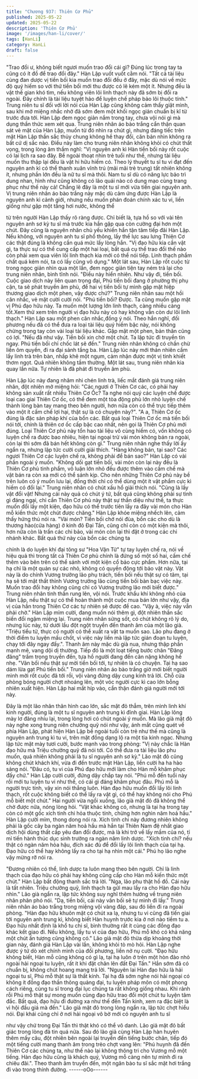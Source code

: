 ```yaml
---
title: "Chương 937: Thiên Cơ Phủ"
published: 2025-05-22
updated: 2025-05-22
description: 'Thiên Cơ Phủ'
image: '/images/han-li/cover/'
tags: [HanLi]
category: HanLi
draft: false
---
```


"Trao đổi ư, không biết ngươi muốn trao đổi cái gì? Đúng lúc trong
tay ta cũng có ít đồ để trao đổi đây." Hàn Lập vuốt vuốt cằm nói.
"Tất cả tài liệu cùng đan dược vị tiền bối kia muốn trao đổi đều ở
đây, mặc dù nói về mức độ quý hiếm so với thứ tiền bối mới thu
được có lẽ kém một ít. Nhưng đều là vật thế gian khó tìm, nếu
không viên lôi linh thạch này đã sớm bị đổi ra ngoài. Đây chính là
tài liệu tuyệt hảo để luyện chế pháp bảo lôi thuộc tính." Trung niên
tu sĩ đối với lời nói của Hàn Lập cũng không cảm thấy giật mình,
sau khi mở miệng nhắc nhở đã sớm đem một khối ngọc giản
chuẩn bị kĩ từ trước đưa tới.
Hàn Lập đem ngọc giản nắm trong tay, chưa vội nói gì mà dụng
thần thức xem xét qua.
Trung niên nhân áo bào trắng cẩn thận quan sát vẻ mặt của Hàn
Lập, muốn từ đó nhìn ra chút gì, nhưng đáng tiếc trên mặt Hàn
Lập thần sắc thủy chung không hề thay đổi, căn bản nhìn không
ra bất cứ dị sắc nào. Điều này làm cho trung niên nhân không
khỏi có chút thất vọng, trong lòng âm thầm nghĩ:
"Vị nguyên anh kì Hàn tiền bối này rốt cuộc có lai lịch ra sao đây.
Bề ngoài thoạt nhìn trẻ tuổi như thế, nhưng tài liệu muốn thu thập
lại đều là vật hi hữu hiếm có. Theo lý thuyết tu sĩ tu vi đạt đến
nguyên anh kì có thể thanh xuân vĩnh trú (mãi mãi trẻ trung) tất
nhiên không ít, nhưng phần lớn đều là nữ tu sĩ mà thôi. Nam tu sĩ
dù có năng lực bảo trì dung nhan, hình như cũng không có lão
quái nào có dung mạo cùng trang phục như thế này cả! Chẳng lẽ
đây là một tu sĩ mới vừa tiến giai nguyên anh.
Vị trung niên nhân áo bào trắng này mặc dù cảm ứng được Hàn
Lập là nguyên anh kì cảnh giới, nhưng nếu muốn phán đoán
chính xác tu vi, liền giống như gặp một tầng hơi nước, không thể

từ trên người Hàn Lập thấy rõ ràng được. Chỉ biết là, tựa hồ so với
vài tên nguyên anh sơ kỳ tu sĩ mà trước kia hắn gặp qua còn
cường đại hơn một chút.
Đây cũng là nguyên nhân chủ yếu khiến hắn tận tâm tiếp đãi Hàn
Lập. Nếu không, với nguyên anh tu sĩ phổ thông, lấy thế lực sau
lưng Thiên Cơ các thật đúng là không cần quá mức lấy lòng hắn.
"Vị đạo hữu kia cần vật gì, ta thực sự có thể cung cấp một hai
loại, bất quá cụ thể trao đổi thế nào còn phải xem qua viên lôi linh
thạch kia mới có thể nói tiếp. Linh thạch phẩm chất quá kém nói,
ta có lấy cũng vô dụng." Một lát sau, Hàn Lập rốt cuộc từ trong
ngọc giản nhìn qua một lần, đem ngọc giản tiện tay ném trả lại
cho trung niên nhân, bình tĩnh nói.
"Điều này hiển nhiên. Như vậy đi, tiền bối. Cuộc giao dịch này liên
quan trọng đại, Phú tiền bối đang ở phường thị phụ cận, ta sẽ
phát truyền âm phù, để hai vị tiền bối tự mình gặp mặt hiệp
thương giao dịch một phen, vậy được chứ?" Trung niên nhân sau
một hồi cân nhắc, vẻ mặt cười cười nói.
"Phú tiền bối? Được. Ta cũng muốn gặp mặt vị Phú đạo hữu này.
Ta muốn một lượng lớn linh thạch, càng nhiều càng tốt.Xem thử
xem trên người vị đạo hữu này có hay không vẫn còn dư lôi linh
thạch." Hàn Lập sau một phen cân nhắc,đồng ý nói.
Theo hắn nghĩ, đối phương nếu đã có thể đưa ra loại tài liệu quý
hiếm bậc này, nói không chừng trong tay còn vài loại tài liệu khác.
Gặp mặt một phen, bản thân cũng có lợi.
"Nếu đã như vậy. Tiền bối xin chờ một chút. Ta lập tức đi truyền
tin ngay. Phú tiền bối chỉ chốc lát sẽ đến." Trung niên nhân không
có chần chừ liền ôm quyền, đi ra đại sảnh tầng ba.
Hàn Lập lúc này mới thản nhiên cầm lấy linh trà trên bàn, nhấp
khẽ một ngụm, cảm nhận được một vị tinh khiết thơm ngọt. Quả
nhiên không tầm thường.
Một lát sau, trung niên nhân kia quay lần nữa. Tự nhiên là đã phát
đi truyền âm phù.

Hàn Lập lúc này đang nhâm nhi chén linh trà, liếc mắt đánh giá
trung niên nhân, đột nhiên mở miệng hỏi:
"Các ngươi ở Thiên Cơ các, có phải hay không sản xuất rất nhiều
Thiên Cơ Ốc? Ta nghe nói quý các luyện chế được loại cao giai
Thiên Cơ ốc, có thể đem một tòa động phủ lớn nhỏ luyện chế
thành lòng bàn tay mang theo bên người, hơn nữa còn có thể
trực tiếp thêm vào một ít cấm chế lợi hại, thật sự là có chuyện
này?".
"A a, Thiên Cơ ốc đúng là đặc sản pháp khí của bổn các. Bất quá
loại Thiên Cơ ốc mà tiền bối nói tới, chính là thiên cơ ốc cấp bậc
cao nhất, nên gọi là Thiên Cơ phủ mới đúng. Loại Thiên Cơ phủ
này tổn hao tài liệu vô cùng hiếm có, vốn không có luyện chế ra
được bao nhiêu, hiện tại ngoại trừ vài món không bán ra ngoài,
còn lại thì sớm đã bán hết không còn gì." Trung niên nhân nghe
thấy lời ấy ngẩn ra, nhưng lập tức cười cười giải thích.
"Hàng không bán, tại sao? Các ngươi Thiên Cơ các luyện chế ra,
không phải để bán sao?" Hàn Lập có vài phần ngoài ý muốn.
"Không dối gạt tiền bối, vài món còn lại này đều là Thiên Cơ phủ
tinh phẩm, vô luận lớn nhỏ đều được thêm vào cấm chế mà vật
bán ra còn xa mới có thể sánh kịp. Cho nên những Thiên Cơ phủ
này bề trên luôn có ý muốn lưu lại, đồng thời chỉ có thể dùng một
ít vật phẩm cực kì hiếm có đổi lại." Trung niên nhân có chút xấu
hổ giải thích nói.
"Cũng là lấy vật đổi vật! Nhưng cái này quả có chút ý tứ, bất quá
cũng không phải sự tình gì đáng ngại, chỉ cần Thiên Cơ phủ này
thật sự thần diệu như thế, ta thực muốn đổi lấy một kiện, đạo hữu
có thể trước tiên lấy ra đây vài món cho Hàn mỗ kiến thức một
chút được chăng." Hàn Lập khóe miệng nhếch lên, cảm thấy
hứng thú nói ra.
"Vài món? Tiền bối chớ nói đùa, bổn các cho dù là thương
hào(cửa hàng) ở kinh đô Đại Tấn, cũng chỉ còn có một kiện mà
thôi, hơn nữa còn là trấn các chi bảo, vài món còn lại thì đặt ở
trong các chi nhánh khác. Bất quá thứ này của bổn các chúng ta

chính là do luyện khí đại tông sư "Hoa Vận Tử" tự tay luyện chế
ra, nói về hiệu quả thì trong tất cả Thiên Cơ phủ chính là đứng số
một số hai, cấm chế thêm vào bên trên có thể sánh với một kiện
cổ bảo cực phẩm. Hơn nữa, tại hạ chỉ là một quản sự các nhỏ,
không có quyền động tới bảo vật này. Vật này là do chính Vương
trưởng lão phụ trách, tiền bối nếu thật sự có tâm, tại hạ sẽ tới mật
thất thỉnh Vương trưởng lão cùng tiền bối bàn bạc việc này. Muốn
trao đổi hay không cũng chỉ có Vương trưởng lão mới biết được."
Trung niên nhân tinh thần rung lên, vội nói.
Trước khẩu khí không nhỏ của Hàn Lập, nếu thật sự có thể hoàn
thành một cuộc mua bán lớn như vậy, địa vị của hắn trong Thiên
Cơ các tự nhiên sẽ được đề cao.
"Vậy à, việc này vẫn phải chờ." Hàn Lập mỉm cười, đang muốn
nói thêm gì, đột nhiên thần sắc biến đổi ngậm miệng lại.
Trung niên nhân sửng sốt, có chút không rõ lý do, nhưng lúc này,
từ dưới lầu đột ngột truyền đến thanh âm của một lão già.
"Triệu tiểu tử, thực có người có thể xuất ra vật ta muốn sao. Lão
phu đang ở thời điểm tu luyện mấu chốt, vì việc này liền mà lập
tức gián đoạn tu luyện, chạy tới đây ngay đấy.".
Thanh âm này mặc dù già nua, nhưng thập phần mạnh mẽ, vang
dội dị thường.
Tiếp đó là một loạt tiếng bước chân "Đăng đăng" trầm trọng
truyền đến, tựa hồ người đang đến cân nặng không hề nhẹ.
"Vãn bối nếu thật sự mời tiền bối tới, tự nhiên là có chuyện. Tại
hạ sao dám lừa gạt Phú tiền bối." Trung niên nhân áo bào trắng
giờ mới biết người mình mời rốt cuộc đã tới rồi, vội vàng đứng dậy
cung kính trả lời.
Chỗ cửa phòng bóng người chợt nhoáng lên, một vóc người cực
kì cao lớn bỗng nhiên xuất hiện.
Hàn Lập hai mắt híp vào, cẩn thận đánh giá người mới tới này.

Đây là một lão nhân thân hình cao lớn, sắc mặt đỏ thẫm, trên
mình linh khí kinh người, đúng là một tu sĩ nguyên anh trung kì
đỉnh giai.
Hàn Lập lông mày lơ đãng nhíu lại, trong lòng hơi có chút ngoài ý
muốn.
Mà lão già mặt đỏ này nghe xong trung niên chưởng quỹ nói như
vậy, ánh mắt cũng quét về phía Hàn Lập, phát hiện Hàn Lập bề
ngoài tuổi còn trẻ như thế mà cũng là nguyên anh trung kì tu vi,
trên mặt đồng dạng lộ ra một tia kinh ngạc. Nhưng lập tức mặt
mày tươi cười, bước mạnh vào trong phòng:
"Vị này chắc là Hàn đạo hữu mà Triệu chưởng quỹ đã nói tới. Có
thể đưa ra tài liệu lão phu muốn, quả nhiên không phải là tu sĩ
nguyên anh sơ kỳ." Lão mặt đỏ cũng không chút khách khí, vừa đi
đến trước mặt Hàn Lập, liền cười ha ha hào sảng nói.
"Đâu có, tu vi của Phú đạo hữu mới làm cho Hàn mỗ khâm phục
đấy chứ." Hàn Lập cười cười, đứng dậy chắp tay nói.
"Phú mỗ đến tuổi này rồi mới tu luyện tu vi như thế, có cái gì đáng
khâm phục đâu. Phú mỗ là người trực tính, vậy xin nói thẳng luôn.
Hàn đạo hữu muốn đổi lấy lôi linh thạch, rốt cuộc không biết có
thể lấy ra vật gì, có thể hay không nói cho Phú mỗ biết một chút."
Hai người vừa ngồi xuống, lão già mặt đỏ đã không thể chờ được
nữa, nóng lòng hỏi.
"Vật khác không có, nhưng là tại hạ trong tay còn có một gốc xích
tinh chi hỏa thuộc tính, chừng hơn nghìn năm hoả hầu." Hàn Lập
cười mỉm, thong dong nói ra.
Xích tinh chi này đương nhiên không phải là gốc cây ba ngàn năm
hoả hầu mà hắn tại Thiên Nam đệ nhất giao dịch hội dùng thất
cấp yêu đan đổi được, mà là khi trở về lấy mầm của nó, tỉ mỉ tiến
hành thúc dục sinh trưởng ra ngàn năm linh dược.
"Xích tinh chi? nếu thật có ngàn năm hỏa hậu, đích xác đủ để đổi
lấy lôi linh thạch của tại hạ. Đạo hữu có thể hay không lấy ra cho
tại hạ nhìn một cái." Phú họ lão nghe vậy mừng rỡ nói ra.

"Đương nhiên có thể, linh dược ta luôn mang theo bên người. Chỉ
là linh thạch của đạo hữu có phải hay không cũng cấp cho Hàn
mỗ kiến thức một chút." Hàn Lập bất động thanh sắc trả lời.
"Nga, lão phu thật hồ đồ. Cái này là tất nhiên. Triệu chưởng quỹ,
linh thạch ta gửi mau lấy ra cho Hàn đạo hữu nhìn." Lão già ngẩn
ra, lập tức không suy nghĩ thêm hướng về trung niên nhân phân
phó nói.
"Dạ, tiền bối, cái này vãn bối sẽ tự mình đi lấy." Trung niên nhân
áo bào trắng trong miệng vội vàng đáp, sau đó liền đi ra ngoài
phòng.
"Hàn đạo hữu khuôn mặt có chút xa lạ, nhưng tu vi cũng đã tiến
giai tới nguyên anh trung kì, không biết Hàn huynh trước kia ở nơi
nào tiềm tu a. Đạo hữu nhất định là khổ tu chi sĩ, bình thường rất
ít cùng các đồng đạo khác kết giao đi. Nếu không, lấy tu vi của
đạo hữu, Phú mỗ khó có khả năng một chút ấn tượng cũng không
có." Lão giả mặt đỏ thừa dịp khoảng thời gian này, đánh giá Hàn
Lập vài lần, không khỏi tò mò hỏi.
Hàn Lập nghe được ý tứ dò xét chính mình của đối phương, liền
nở nụ cười.
"Đạo hữu không biết, Hàn mỗ cũng không có gì lạ, tại hạ luôn ở
trên một hòn đảo nhỏ ngoài hải ngoại tu luyện, rất ít khi đặt chân
lên đất Đại Tấn." Hắn sớm đã có chuẩn bị, không chút hoang
mang trả lời.
"Nguyên lai Hàn đạo hữu là hải ngoại tu sĩ, Phú mỗ thật sự là thất
kính. Tại hạ đã sớm nghe nói hải ngoại có không ít đồng đạo thần
thông quảng đại, tu luyện pháp môn có một phong cách riêng,
cùng tu sĩ trong đại lục chúng ta rất không giống nhau. Khi rảnh
rỗi Phú mỗ thật sự mong muốn cùng đạo hữu trao đổi một chút tu
luyện tâm đắc. Bất quá, đạo hữu đi đường xa như thế đến Tấn
kinh, xem ra đặc biệt là vì hội đấu giá mà đến." Lão giả mặt đỏ
trong lòng ngẩn ra, lập tức chợt hiểu nói.
Đại khái cũng chỉ ở nơi hải ngoại vô bờ mới có nguyên anh tu sĩ

như vậy chứ trong Đại Tấn thì thật khó có thể vô danh. Lão giả
mặt đỏ bất giác trong lòng đã tin quá nửa.
Sau đó lão giả cùng Hàn Lập hàn huyên thêm mấy câu, đột nhiên
bên ngoài lại truyền đến tiếng bước chân, tiếp đó một tiếng cười
mang thanh âm trong trẻo chợt vang lên:
"Phú huynh đã đến Thiên Cơ các chúng ta, như thế nào lại không
thông tri cho Vương mỗ một tiếng. Hàn đạo hữu cũng là khách
quý, Vương mỗ càng nên tự mình đi ra chiêu đãi.".
Theo thanh âm truyền đến, một ngân bào tu sĩ sắc mặt hơi trắng
đi vào trong thính đường.
------oOo------
